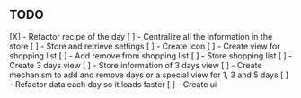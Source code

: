 ## TODO

[X] - Refactor recipe of the day
[ ] - Centralize all the information in the store
[ ] - Store and retrieve settings
[ ] - Create icon
[ ] - Create view for shopping list
[ ] - Add remove from shopping list
[ ] - Store shopping list
[ ] - Create 3 days view
[ ] - Store information of 3 days view
[ ] - Create mechanism to add and remove days or a special view for 1, 3 and 5 days
[ ] - Refactor data each day so it loads faster
[ ] - Create ui

